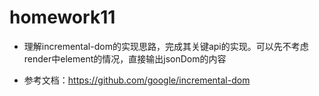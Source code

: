 # homework11
* 理解incremental-dom的实现思路，完成其关键api的实现。可以先不考虑render中element的情况，直接输出jsonDom的内容

* 参考文档：https://github.com/google/incremental-dom
